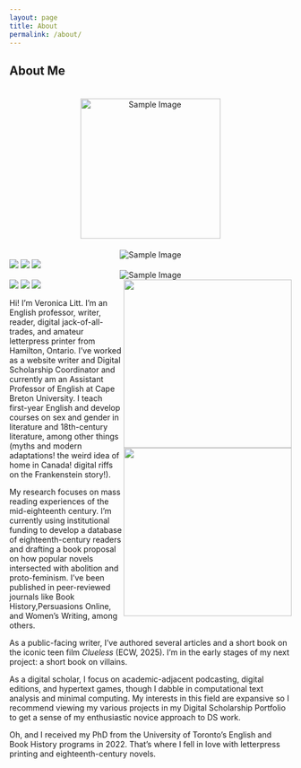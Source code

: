 ```yaml
---
layout: page
title: About
permalink: /about/
---
```


## About Me

<center><img src="./assets/img/cat_wedding.jpeg" alt="Sample Image" height="250" style="padding:20px;"/></center>

<center><img src="./assets/img/LittPic.png" alt="Sample Image"/></center>

<img src="assets/img/LittPic.png"/>

<img src="assets/img/LittPic.png"/>

<img src="/assets/img/LittPic.png"/>

<center><img src="./assets/img/LittPic.jpg" alt="Sample Image"/></center>

<img src="assets/img/LittPic.jpg"/>

<img src="assets/img/LittPic.jpg"/>

<img src="/assets/img/LittPic.jpg"/>

<img align="right" width="300" src="/assets/img/LittPic.jpg"/>


<img align="right" width="300" src="./assets/img/LittPic.jpg"/>

Hi! I’m Veronica Litt. I’m an English professor, writer, reader, digital jack-of-all-trades, and amateur letterpress printer from Hamilton, Ontario. I’ve worked as a website writer and Digital Scholarship Coordinator and currently am an Assistant Professor of English at Cape Breton University. I teach first-year English and develop courses on sex and gender in literature and 18th-century literature, among other things (myths and modern adaptations! the weird idea of home in Canada! digital riffs on the Frankenstein story!).

My research focuses on mass reading experiences of the mid-eighteenth century. I’m currently using institutional funding to develop a database of eighteenth-century readers and drafting a book proposal on how popular novels intersected with abolition and proto-feminism. I’ve been published in peer-reviewed journals like Book History,Persuasions Online, and Women’s Writing, among others.

As a public-facing writer, I’ve authored several articles and a short book on the iconic teen film _Clueless_ (ECW, 2025). I’m in the early stages of my next project: a short book on villains.

As a digital scholar, I focus on academic-adjacent podcasting, digital editions, and hypertext games, though I dabble in computational text analysis and minimal computing. My interests in this field are expansive so I recommend viewing my various projects in my Digital Scholarship Portfolio to get a sense of my enthusiastic novice approach to DS work.

Oh, and I received my PhD from the University of Toronto’s English and Book History programs in 2022. That’s where I fell in love with letterpress printing and eighteenth-century novels.


